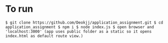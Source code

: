 # To run 
`
  $ git clone https://github.com/Deokjj/application_assignment.git
  $ cd application_assignment
  $ npm i
  $ node index.js
  $ open browser and 'localhost:3000' (app uses public folder as a static so it opens index.html as default route view.)
`